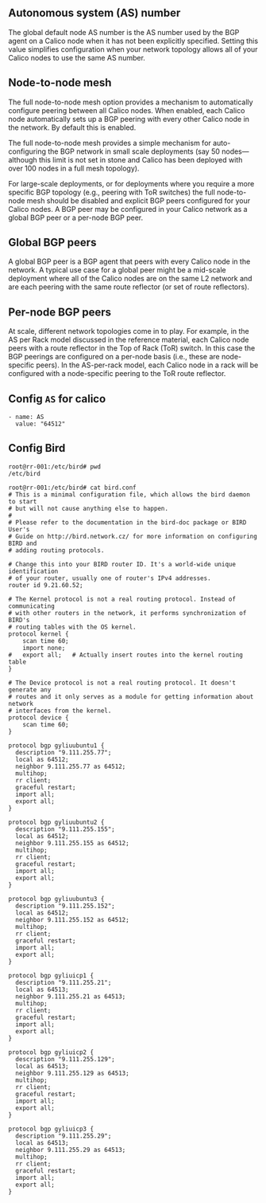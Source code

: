 
## Autonomous system (AS) number

The global default node AS number is the AS number used by the BGP agent on a Calico node when it has not been explicitly specified. Setting this value simplifies configuration when your network topology allows all of your Calico nodes to use the same AS number.

## Node-to-node mesh

The full node-to-node mesh option provides a mechanism to automatically configure peering between all Calico nodes. When enabled, each Calico node automatically sets up a BGP peering with every other Calico node in the network. By default this is enabled.

The full node-to-node mesh provides a simple mechanism for auto-configuring the BGP network in small scale deployments (say 50 nodes—although this limit is not set in stone and Calico has been deployed with over 100 nodes in a full mesh topology).

For large-scale deployments, or for deployments where you require a more specific BGP topology (e.g., peering with ToR switches) the full node-to-node mesh should be disabled and explicit BGP peers configured for your Calico nodes. A BGP peer may be configured in your Calico network as a global BGP peer or a per-node BGP peer.

## Global BGP peers

A global BGP peer is a BGP agent that peers with every Calico node in the network. A typical use case for a global peer might be a mid-scale deployment where all of the Calico nodes are on the same L2 network and are each peering with the same route reflector (or set of route reflectors).

## Per-node BGP peers

At scale, different network topologies come in to play. For example, in the AS per Rack model discussed in the reference material, each Calico node peers with a route reflector in the Top of Rack (ToR) switch. In this case the BGP peerings are configured on a per-node basis (i.e., these are node-specific peers). In the AS-per-rack model, each Calico node in a rack will be configured with a node-specific peering to the ToR route reflector.


## Config `AS` for calico
```
- name: AS
  value: "64512"
```

## Config Bird
```
root@rr-001:/etc/bird# pwd
/etc/bird
```
```
root@rr-001:/etc/bird# cat bird.conf
# This is a minimal configuration file, which allows the bird daemon to start
# but will not cause anything else to happen.
#
# Please refer to the documentation in the bird-doc package or BIRD User's
# Guide on http://bird.network.cz/ for more information on configuring BIRD and
# adding routing protocols.

# Change this into your BIRD router ID. It's a world-wide unique identification
# of your router, usually one of router's IPv4 addresses.
router id 9.21.60.52;

# The Kernel protocol is not a real routing protocol. Instead of communicating
# with other routers in the network, it performs synchronization of BIRD's
# routing tables with the OS kernel.
protocol kernel {
	scan time 60;
	import none;
#	export all;   # Actually insert routes into the kernel routing table
}

# The Device protocol is not a real routing protocol. It doesn't generate any
# routes and it only serves as a module for getting information about network
# interfaces from the kernel.
protocol device {
	scan time 60;
}

protocol bgp gyliuubuntu1 {
  description "9.111.255.77";
  local as 64512;
  neighbor 9.111.255.77 as 64512;
  multihop;
  rr client;
  graceful restart;
  import all;
  export all;
}

protocol bgp gyliuubuntu2 {
  description "9.111.255.155";
  local as 64512;
  neighbor 9.111.255.155 as 64512;
  multihop;
  rr client;
  graceful restart;
  import all;
  export all;
}

protocol bgp gyliuubuntu3 {
  description "9.111.255.152";
  local as 64512;
  neighbor 9.111.255.152 as 64512;
  multihop;
  rr client;
  graceful restart;
  import all;
  export all;
}

protocol bgp gyliuicp1 {
  description "9.111.255.21";
  local as 64513;
  neighbor 9.111.255.21 as 64513;
  multihop;
  rr client;
  graceful restart;
  import all;
  export all;
}

protocol bgp gyliuicp2 {
  description "9.111.255.129";
  local as 64513;
  neighbor 9.111.255.129 as 64513;
  multihop;
  rr client;
  graceful restart;
  import all;
  export all;
}

protocol bgp gyliuicp3 {
  description "9.111.255.29";
  local as 64513;
  neighbor 9.111.255.29 as 64513;
  multihop;
  rr client;
  graceful restart;
  import all;
  export all;
}
```
